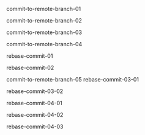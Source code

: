 commit-to-remote-branch-01

commit-to-remote-branch-02

commit-to-remote-branch-03

commit-to-remote-branch-04

rebase-commit-01

rebase-commit-02

commit-to-remote-branch-05
rebase-commit-03-01

rebase-commit-03-02

rebase-commit-04-01

rebase-commit-04-02

rebase-commit-04-03
